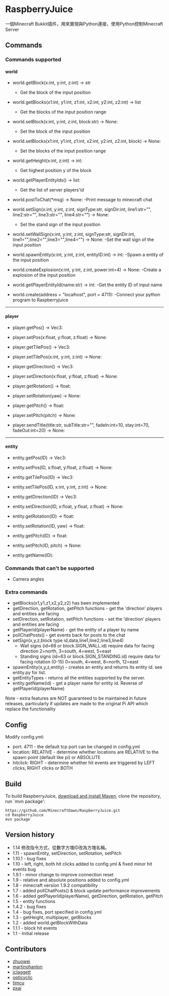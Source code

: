 # RaspberryJuice

一個Minecraft Bukkit插件，用來實現與Python連接，使用Python控制Minecraft Server

## Commands

### Commands supported

#### world
 - world.getBlock(x:int, y:int, z:int) -> str
   - Get the block of the input position
 
 - world.getBlocks(x1:int, y1:int, z1:int, x2:int, y2:int, z2:int) -> list
   - Get the blocks of the input position range
 
 - world.setBlock(x:int, y:int, z:int, block:str) -> None:
   - Set the block of the input position
 
 - world.setBlocks(x1:int, y1:int, z1:int, x2:int, y2:int, z2:int, block) -> None:
    - Set the blocks of the input position range
 
 - world.getHeight(x:int, z:int) -> int:
    - Get highest position y of the block
    
 - world.getPlayerEntityIds() -> list:
    - Get the list of server players'id
    
 - world.postToChat(*msg) -> None:
    -Print message to minecraft chat
 
 - world.setSign(x:int, y:int, z:int, signType:str, signDir:int, line1:str="", line2:str="", line3:str="", line4:str="") -> None:
    - Set the stand sign of the input position
 
 - world.setWallSign(x:int, y:int, z:int, signType:str, signDir:int, line1="",line2="",line3="",line4="") -> None:
    -Set the wall sign of the input position
    
 - world.spawnEntity(x:int, y:int, z:int, entityID:int) -> int:
    -Spawn a entity of the input position
 
 - world.createExplosion(x:int, y:int, z:int, power:int=4) -> None:
    -Create a explosion of the input position
 
 - world.getPlayerEntityId(name:str) -> int:
    -Get the entity ID of input name
 
 - world.create(address = "localhost", port = 4711):
    -Connect your python program to Raspberryjuice
 ---
 
#### player
 - player.getPos() -> Vec3:
 
 - player.setPos(x:float, y:float, z:float) -> None:
 
 - player.getTilePos() -> Vec3:
 
 - player.setTilePos(x:int, y:int, z:int) -> None:
 
 - player.getDirection() -> Vec3:
 
 - player.setDirection(x:float, y:float, z:float) -> None:
 
 - player.getRotation() -> float:
 
 - player.setRotation(yaw) -> None:
 
 - player.getPitch() -> float:
 
 - player.setPitch(pitch) -> None:
 
 - player.sendTitle(title:str, subTitle:str="", fadeIn:int=10, stay:int=70, fadeOut:int=20) -> None:
 
 ---
 
#### entity
 - entity.getPos(ID) -> Vec3:
   
 - entity.setPos(ID, x:float, y:float, z:float) -> None:
 
 - entity.getTilePos(ID) -> Vec3:
 
 - entity.setTilePos(ID, x:int, y:int, z:int) -> None:
 
 - entity.getDirection(ID) -> Vec3:
 
 - entity.setDirection(ID, x:float, y:float, z:float) -> None:
 
 - entity.getRotation(ID) -> float:
 
 - entity.setRotation(ID, yaw) -> float:
 
 - entity.getPitch(ID) -> float:
 
 - entity.setPitch(ID, pitch) -> None:
 
 - entity.getName(ID):
 

### Commands that can't be supported

 - Camera angles

### Extra commands

 - getBlocks(x1,y1,z1,x2,y2,z2) has been implemented
 - getDirection, getRotation, getPitch functions - get the 'direction' players and entities are facing
 - setDirection, setRotation, setPitch functions - set the 'direction' players and entities are facing
 - getPlayerId(playerName) - get the entity of a player by name
 - pollChatPosts() - get events back for posts to the chat
 - setSign(x,y,z,block type id,data,line1,line2,line3,line4)
   - Wall signs (id=68 or block.SIGN_WALL.id) require data for facing direction 2=north, 3=south, 4=west, 5=east
   - Standing signs (id=63 or block.SIGN_STANDING.id) require data for facing rotation (0-15) 0=south, 4=west, 8=north, 12=east
 - spawnEntity(x,y,z,entity) - creates an entity and returns its entity id. see entity.py for list.
 - getEntityTypes - returns all the entities supported by the server.
 - entity.getName(id) - get a player name for entity id. Reverse of getPlayerId(playerName)

Note - extra features are NOT guaranteed to be maintained in future releases, particularly if updates are made to the original Pi API which replace the functionality

## Config

Modify config.yml:

 - port: 4711 - the default tcp port can be changed in config.yml
 - location: RELATIVE - determine whether locations are RELATIVE to the spawn point (default like pi) or ABSOLUTE
 - hitclick: RIGHT - determine whether hit events are triggered by LEFT clicks, RIGHT clicks or BOTH 

## Build

To build RaspberryJuice, [download and install Maven](https://maven.apache.org/install.html), clone the repository, run `mvn package':

```
https://github.com/MinecraftDawn/RaspberryJuice.git
cd RaspberryJuice
mvn package
```

## Version history

 - 1.14 修改指令方式，從數字方塊ID改為方塊名稱。
 - 1.11 - spawnEntity, setDirection, setRotation, setPitch
 - 1.10.1 - bug fixes
 - 1.10 - left, right, both hit clicks added to config.yml & fixed minor hit events bug
 - 1.9.1 - minor change to improve connection reset
 - 1.9 - relative and absolute positions added to config.yml
 - 1.8 - minecraft version 1.9.2 compatibility
 - 1.7 - added pollChatPosts() & block update performance improvements
 - 1.6 - added getPlayerId(playerName), getDirection, getRotation, getPitch
 - 1.5 - entity functions
 - 1.4.2 - bug fixes
 - 1.4 - bug fixes, port specified in config.yml
 - 1.3 - getHeight, multiplayer, getBlocks
 - 1.2 - added world.getBlockWithData
 - 1.1.1 - block hit events
 - 1.1 - Initial release

## Contributors

 - [zhuowei](https://github.com/zhuowei)
 - [martinohanlon](https://github.com/martinohanlon)
 - [jclaggett](https://github.com/jclaggett)
 - [opticyclic](https://github.com/opticyclic)
 - [timcu](https://www.triptera.com.au/wordpress/)
 - [pxai](https://github.com/pxai)
